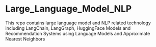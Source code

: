 # Large_Language_Model_NLP
This repo contains large language model and NLP related technology including LangChain, LangGraph, HuggingFace Models and Recommendation Systems using Language Models and Approximate Nearest Neighbors
